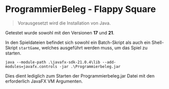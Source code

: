 # ProgrammierBeleg - Flappy Square

> Vorausgesetzt wird die Installation von Java.

Getestet wurde sowohl mit den Versionen **17** und **21**.

In den Spieldateien befindet sich sowohl ein Batch-Skript als auch ein Shell-Skript `startGame`,
welches ausgeführt werden muss, um das Spiel zu starten.

```batch
java --module-path .\javafx-sdk-21.0.4\lib --add-modules=javafx.controls -jar .\Programmierbeleg.jar
```

Dies dient lediglich zum Starten der Programmierbeleg.jar Datei mit den erforderlich JavaFX VM Argumenten.
